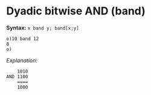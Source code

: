 # Dyadic bitwise AND (band)

**Syntax:** ``x band y; band[x;y]``

```o
o)10 band 12
8
o)
```

_Explanation:_

```
    1010
AND 1100
    ====
    1000
```
